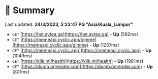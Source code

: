 # 📖 Summary
Last updated: **24/3/2023, 5:23:47 PG "Asia/Kuala_Lumpur"**

- `GET` [https://hst.aytea.ga](https://hst.aytea.ga) - **Up** (562ms)
- `GET` [https://memeapi.cyclic.app/gimme](https://memeapi.cyclic.app/gimme) - **Up** (1257ms)
- `GET` [https://memeapi.cyclic.app](https://memeapi.cyclic.app) - **Up** (1049ms)
- `GET` [https://klik.ml/health](https://klik.ml/health) - **Up** (1981ms)
- `GET` [https://dumb.onrender.com](https://dumb.onrender.com) - **Up** (801ms)
